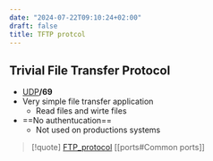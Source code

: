 ```yaml
---
date: "2024-07-22T09:10:24+02:00"
draft: false
title: TFTP protcol
---
```


## Trivial File Transfer Protocol

-   [UDP](/for_later/UDP)**/69**  
-   Very simple file transfer application
    -   Read files and wirte files
-   ==No authentucation==
    -   Not used on productions systems

> \[!quote\] [FTP_protocol](/protocols/FTP_protocol)
> \[\[ports#Common ports\]\]
